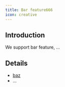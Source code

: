 ```yaml
---
title: Bar feature666
icon: creative
---
```


## Introduction

We support bar feature, ...

## Details

- [baz](baz.md)
- ...
